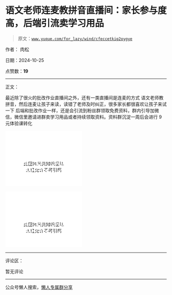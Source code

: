 # 语文老师连麦教拼音直播间：家长参与度高，后端引流卖学习用品

> 原文：[`www.yuque.com/for_lazy/wind/cfeccetkip2oygye`](https://www.yuque.com/for_lazy/wind/cfeccetkip2oygye)

作者： 肉松

日期：2024-10-25

点赞数：**19**

* * *

正文：

最近除了很火的批改作业直播间之外，还有一类直播间是连麦的方式 语文老师教拼音，然后连麦让孩子来读，读错了老师及时纠正，很多家长都很喜欢让孩子来试一下
后端和批改作业一样，还是会引流到粉丝群领取免费资料，群内引导加微信，微信里邀请进群卖学习用品或者持续领取资料。资料群沉淀一周后会进行 9 元体验课转化

![](img/536804d04c6936d55e2a8076e937a3a5.png "None")

![](img/9db6e05c26ca2f2ba81f50444942369c.png "None")

* * *

评论区：

暂无评论

* * *

公众号懒人搜索，[懒人专属群分享](https://lazybook.fun/#/blog/group)